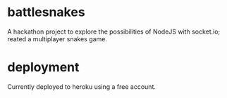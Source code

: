 # battlesnakes
A hackathon project to explore the possibilities of NodeJS with socket.io; reated a multiplayer snakes game.

# deployment
Currently deployed to heroku using a free account.
